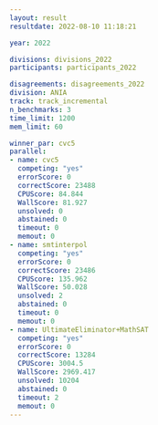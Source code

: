 ```yaml
---
layout: result
resultdate: 2022-08-10 11:18:21

year: 2022

divisions: divisions_2022
participants: participants_2022

disagreements: disagreements_2022
division: ANIA
track: track_incremental
n_benchmarks: 3
time_limit: 1200
mem_limit: 60

winner_par: cvc5
parallel:
- name: cvc5
  competing: "yes"
  errorScore: 0
  correctScore: 23488
  CPUScore: 84.844
  WallScore: 81.927
  unsolved: 0
  abstained: 0
  timeout: 0
  memout: 0
- name: smtinterpol
  competing: "yes"
  errorScore: 0
  correctScore: 23486
  CPUScore: 135.962
  WallScore: 50.028
  unsolved: 2
  abstained: 0
  timeout: 0
  memout: 0
- name: UltimateEliminator+MathSAT
  competing: "yes"
  errorScore: 0
  correctScore: 13284
  CPUScore: 3004.5
  WallScore: 2969.417
  unsolved: 10204
  abstained: 0
  timeout: 2
  memout: 0
---
```

